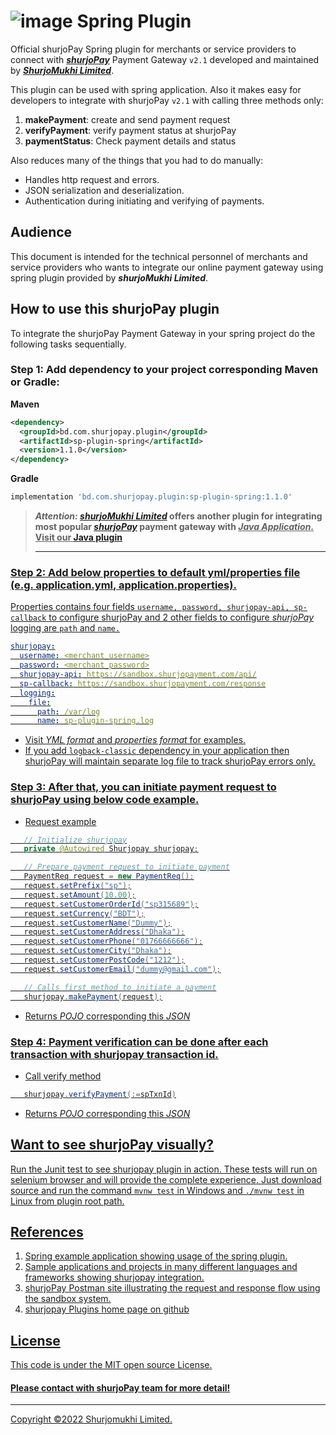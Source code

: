 ﻿# ![image](https://user-images.githubusercontent.com/57352037/155895117-523cfb9e-d895-47bf-a962-2bcdda49ad66.png) Spring Plugin

Official shurjoPay Spring plugin for merchants or service providers to connect with [**_shurjoPay_**](https://shurjopay.com.bd) Payment Gateway ``` v2.1 ``` developed and maintained by [_**ShurjoMukhi Limited**_](https://shurjomukhi.com.bd).

This plugin can be used with spring application.
Also it makes easy for developers to integrate with shurjoPay ``` v2.1 ``` with calling three methods only:

1. **makePayment**: create and send payment request
1. **verifyPayment**: verify payment status at shurjoPay
1. **paymentStatus**: Check payment details and status

Also reduces many of the things that you had to do manually:

- Handles http request and errors.
- JSON serialization and deserialization.
- Authentication during initiating and verifying of payments.
## Audience
This document is intended for the technical personnel of merchants and service providers who wants to integrate our online payment gateway using spring plugin provided by _**shurjoMukhi Limited**_.
## How to use this shurjoPay plugin
To integrate the shurjoPay Payment Gateway in your spring project do the following tasks sequentially.
### Step 1: Add dependency to your project corresponding Maven or Gradle:<br>
**Maven**
```xml
<dependency>
  <groupId>bd.com.shurjopay.plugin</groupId>
  <artifactId>sp-plugin-spring</artifactId>
  <version>1.1.0</version>
</dependency>
```
**Gradle**
```gradle
implementation 'bd.com.shurjopay.plugin:sp-plugin-spring:1.1.0'
```
> **_Attention:_ [_shurjoMukhi Limited_](https://shurjomukhi.com.bd/) offers another plugin for integrating most popular [**_shurjoPay_**](https://shurjopay.com.bd/) payment gateway with <u>_Java Application_. Visit our [Java plugin](https://github.com/shurjopay-plugins/sp-plugin-java)**<hr>

### Step 2: Add below properties to default yml/properties file (e.g. application.yml, application.properties).
Properties contains four fields ``` username, password, shurjopay-api, sp-callback ``` to configure shurjoPay and 2 other fields to configure _shurjoPay_ logging are ``` path ``` and ``` name. ```
```yml
shurjopay:
  username: <merchant_username>
  password: <merchant_password>
  shurjopay-api: https://sandbox.shurjopayment.com/api/
  sp-callback: https://sandbox.shurjopayment.com/response
  logging:
    file:
      path: /var/log
      name: sp-plugin-spring.log
```
- Visit [_YML format_](https://github.com/shurjopay-plugins/sp-plugin-spring/blob/develop/src/test/resources/application-sample.yml) and [_properties format_](https://github.com/shurjopay-plugins/sp-plugin-spring/blob/develop/src/test/resources/application-sample.properties) for examples.
- If you add ```logback-classic``` dependency in your application then shurjoPay will maintain separate log file to track shurjoPay errors only.

### Step 3: After that, you can initiate payment request to shurjoPay using below code example.
- Request example
 ```java 
	// Initialize shurjopay
	private @Autowired Shurjopay shurjopay;

	// Prepare payment request to initiate payment
	PaymentReq request = new PaymentReq();
	request.setPrefix("sp");
	request.setAmount(10.00);
	request.setCustomerOrderId("sp315689");
	request.setCurrency("BDT");
	request.setCustomerName("Dummy");
	request.setCustomerAddress("Dhaka");
	request.setCustomerPhone("01766666666");
	request.setCustomerCity("Dhaka");
	request.setCustomerPostCode("1212");
	request.setCustomerEmail("dummy@gmail.com");

	// Calls first method to initiate a payment
	shurjopay.makePayment(request);
 ```
- Returns [_POJO_](https://github.com/shurjopay-plugins/sp-plugin-java/blob/develop/src/main/java/com/shurjomukhi/model/PaymentRes.java) corresponding this [_JSON_](https://github.com/shurjopay-plugins/sp-plugin-spring/blob/develop/src/test/resources/sample-msg/payment-res.json)

### Step 4: Payment verification can be done after each transaction with shurjopay transaction id.
- Call verify method
 ```java
	shurjopay.verifyPayment(:=spTxnId)
 ```
- Returns [_POJO_](https://github.com/shurjopay-plugins/sp-plugin-java/blob/develop/src/main/java/com/shurjomukhi/model/VerifiedPayment.java) corresponding this [_JSON_](https://github.com/shurjopay-plugins/sp-plugin-spring/blob/develop/src/test/resources/sample-msg/verification-res.json)
## Want to see shurjoPay visually?
Run the Junit test to see shurjopay plugin in action. These tests will run on selenium browser and will provide the complete experience. Just download source and run the command ```mvnw test``` in Windows and ```./mvnw test``` in Linux from plugin root path.
## References
1. [Spring example application](https://github.com/shurjopay-plugins/sp-plugin-usage-examples/tree/dev/spring-app-spring-plugin) showing usage of the spring plugin.
2. [Sample applications and projects](https://github.com/shurjopay-plugins/sp-plugin-usage-examples) in many different languages and frameworks showing shurjopay integration.
3. [shurjoPay Postman site](https://documenter.getpostman.com/view/6335853/U16dS8ig) illustrating the request and response flow using the sandbox system.
4. [shurjopay Plugins](https://github.com/shurjopay-plugins) home page on github
## License
This code is under the [MIT open source License](https://github.com/shurjopay-plugins/sp-plugin-spring/blob/develop/LICENSE).
#### Please [contact](https://shurjopay.com.bd/#contacts) with shurjoPay team for more detail!
<hr>
Copyright ©️2022 Shurjomukhi Limited.
